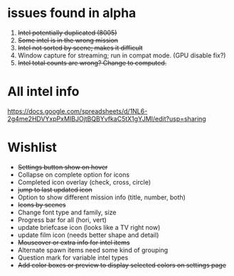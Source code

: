# issues found in alpha

1. ~~Intel potentially duplicated (8005)~~
2. ~~Some intel is in the wrong mission~~
3. ~~Intel not sorted by scene; makes it difficult~~
4. Window capture for streaming; run in compat mode. (GPU disable fix?)
5. ~~Intel total counts are wrong? Change to computed.~~

# All intel info
https://docs.google.com/spreadsheets/d/1NL6-2g4me2HDVYxpPxMIBJOjtBQBYvfkaC5tX1gYJMI/edit?usp=sharing


# Wishlist

* ~~Settings button show on hover~~
* Collapse on complete option for icons
* Completed icon overlay (check, cross, circle)
* ~~jump to last updated icon~~
* Option to show different mission info (title, number, both)
* ~~Icons by scenes~~
* Change font type and family, size
* Progress bar for all (hori, vert)
* update briefcase icon (looks like a TV right now)
* update film icon (needs better shape and detail)
* ~~Mouseover or extra info for intel items~~
* Alternate spawn items need some kind of grouping
* Question mark for variable intel types
* ~~Add color boxes or preview to display selected colors on settings page~~

